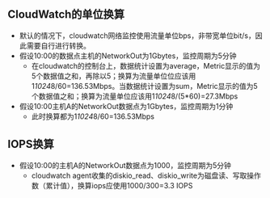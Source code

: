 ## CloudWatch的单位换算
- 默认的情况下，cloudwatch网络监控使用流量单位bps，非带宽单位bit/s，因此需要自行进行转换。
- 假设10:00的数据点主机的NetworkOut为1Gbytes，监控周期为5分钟
  - 在cloudwatch的控制台上，数据统计设置为average，Metric显示的值为5个数据值之和，再除以5；换算为流量单位位应该用1*1024*8/60=136.53Mbps。当数据统计设置为sum，Metric显示的值为5个数据值之和；换算为流量单位应该用1*1024*8/(5*60)=27.3Mbps
- 假设10:00主机A的NetworkOut数据点为1Gbytes，监控周期为1分钟
  - 此时换算都为1*1024*8/60=136.53Mbps

## IOPS换算
- 假设10:00的主机A的NetworkOut数据点为1000，监控周期为5分钟
  - cloudwatch agent收集的diskio_read、diskio_write为磁盘读、写取操作数（累计值），换算iops应使用1000/300=3.3 IOPS
